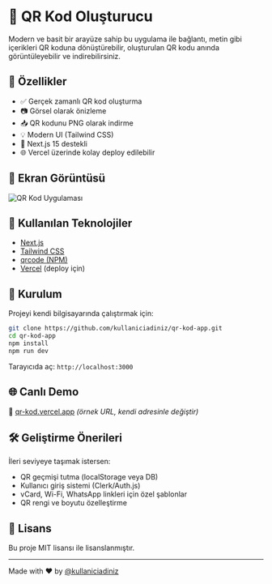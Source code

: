 
# 🚀 QR Kod Oluşturucu

Modern ve basit bir arayüze sahip bu uygulama ile bağlantı, metin gibi içerikleri QR koduna dönüştürebilir, oluşturulan QR kodu anında görüntüleyebilir ve indirebilirsiniz.

## 🎯 Özellikler

- ✅ Gerçek zamanlı QR kod oluşturma
- 📷 Görsel olarak önizleme
- 📥 QR kodunu PNG olarak indirme
- 💡 Modern UI (Tailwind CSS)
- 🧠 Next.js 15 destekli
- 🌐 Vercel üzerinde kolay deploy edilebilir

## 📸 Ekran Görüntüsü

![QR Kod Uygulaması](public/screenshot.png)

## 🔧 Kullanılan Teknolojiler

- [Next.js](https://nextjs.org/)
- [Tailwind CSS](https://tailwindcss.com/)
- [qrcode (NPM)](https://www.npmjs.com/package/qrcode)
- [Vercel](https://vercel.com/) (deploy için)

## 🚀 Kurulum

Projeyi kendi bilgisayarında çalıştırmak için:

```bash
git clone https://github.com/kullaniciadiniz/qr-kod-app.git
cd qr-kod-app
npm install
npm run dev
```

Tarayıcıda aç: `http://localhost:3000`

## 🌐 Canlı Demo

🔗 [qr-kod.vercel.app](https://qr-kod.vercel.app) *(örnek URL, kendi adresinle değiştir)*

## 🛠 Geliştirme Önerileri

İleri seviyeye taşımak istersen:

- QR geçmişi tutma (localStorage veya DB)
- Kullanıcı giriş sistemi (Clerk/Auth.js)
- vCard, Wi-Fi, WhatsApp linkleri için özel şablonlar
- QR rengi ve boyutu özelleştirme

## 📄 Lisans

Bu proje MIT lisansı ile lisanslanmıştır.

---

Made with ❤️ by [@kullaniciadiniz](https://github.com/kullaniciadiniz)
